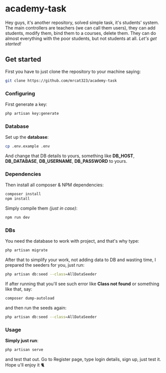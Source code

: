 # academy-task
Hey guys, it's another repository, solved simple task, it's students' system. The main controllers are teachers (we can call them users), they can add students, modify them, bind them to a courses, delete them. They can do almost everything with the poor students, but not students at all. *Let's get started!*
## Get started
First you have to just clone the repository to your machine saying:
```BASH
git clone https://github.com/mrcat323/academy-task
```
### Configuring
First generate a key:
```BASH
php artisan key:generate
```
### Database
Set up the **database**:
```BASH
cp .env.example .env
```
And change that DB details to yours, something like **DB_HOST**, **DB_DATABASE**, **DB_USERNAME**, **DB_PASSWORD** to yours.
### Dependencies
Then install all composer & NPM dependencies:
```BASH
composer install
npm install
```
Simply compile them *(just in case)*:
```BASH
npm run dev
```
### DBs
You need the database to work with project, and that's why type:
```BASH
php artisan migrate
```
After that to simplify your work, not adding data to DB and wasting time, I prepared the seeders for you, just run:
```BASH
php artisan db:seed --class=AllDataSeeder
```
If after running that you'll see such error like **Class not found** or something like that, say:
```BASH
composer dump-autoload
```
and then run the seeds again:
```BASH
php artisan db:seed --class=AllDataSeeder
```
### Usage
**Simply just run**:
```BASH
php artisan serve
```
and test that out. Go to Register page, type login details, sign up, just test it. Hope u'll enjoy it :cat2:
